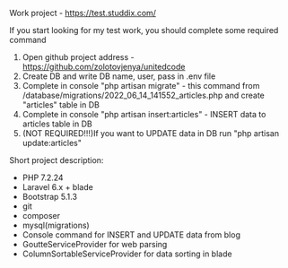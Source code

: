 Work project - https://test.studdix.com/

If you start looking for my test work, you should complete some required command
1) Open github project address - https://github.com/zolotovjenya/unitedcode
2) Create DB and write DB name, user, pass in .env file
3) Complete in console "php artisan migrate" - this command from /database/migrations/2022_06_14_141552_articles.php and create "articles" table in DB
4) Complete in console "php artisan insert:articles" - INSERT data to articles table in DB
5) (NOT REQUIRED!!!)If you want to UPDATE data in DB run "php artisan update:articles"

Short project description:
 - PHP 7.2.24
 - Laravel 6.x + blade
 - Bootstrap 5.1.3
 - git
 - composer
 - mysql(migrations)
 - Console command for INSERT and UPDATE data from blog
 - GoutteServiceProvider for web parsing
 - ColumnSortableServiceProvider for data sorting in blade